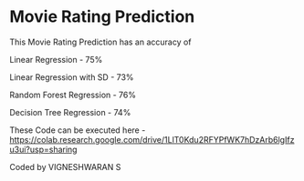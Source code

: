 # Movie Rating Prediction
This Movie Rating Prediction has an accuracy of  

  Linear Regression - 75%
  
  Linear Regression with SD - 73%

  Random Forest Regression - 76%
  
  Decision Tree Regression - 74%

  
These Code can be executed here - 
https://colab.research.google.com/drive/1LlT0Kdu2RFYPfWK7hDzArb6lgIfzu3ui?usp=sharing

Coded by VIGNESHWARAN S
